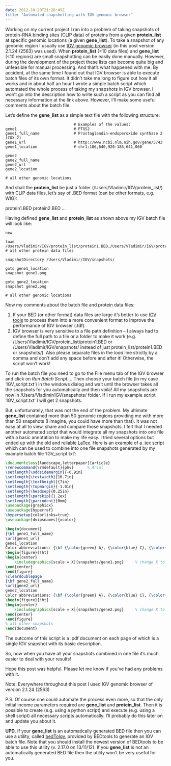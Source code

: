 ```yaml
---
date: 2012-10-20T21:28:49Z
title: "Automated snapshotting with IGV genomic browser"
---
```


Working on my current project I ran into a problem of taking snapshots of protein-RNA binding sites (CLIP data) of proteins from a given __protein_list__ at specific genomic locations (a given __gene_list__). To take a snapshot of any genomic region I usually use [IGV genomic browser](http://www.broadinstitute.org/igv/home) (in this post version 2.1.24 (2563) was used). When __protein_list__ (<10 data files) and __gene_list__ (<10 regions) are small snapshotting can be easily done manually. However, during the development of the project these lists can become quite big and unfeasible for manual processing. And that’s what happened with me. By accident, at the same time I found out that IGV browser is able to execute batch files of its own format. It didn’t take me long to figure out how it all works and in about half an hour I wrote a simple batch script which automated the whole process of taking my snapshots in IGV browser. I won’t go into the description how to write such a script as you can find all necessary information at the link above. However, I’ll make some useful comments about the batch file.

Let’s define the __gene_list__ as a simple text file with the following structure:

```
                              # Examples of the values:
gene1                         # PTGS2
gene1_full_name               # Prostaglandin-endoperoxide synthase 2 (COX-2)
gene1_url                     # http://www.ncbi.nlm.nih.gov/gene/5743
gene1_location                # chr1:186,640,920-186,641,060

gene2
gene2_full_name
gene2_url
gene2_location

# all other genomic locations
```

And shall the __protein_list__ be just a folder (/Users/Vladimir/IGV/protein_list/) with CLIP data files, let’s say of .BED format (can be other formats, e.g. WIG):

protein1.BED
protein2.BED
…

Having defined __gene_list__ and __protein_list__ as shown above my IGV batch file will look like:

```
new

load /Users/Vladimir/IGV/protein_list/protein1.BED,/Users/Vladimir/IGV/protein_list/protein2.BED # all other protein data files

snapshotDirectory /Users/Vladimir/IGV/snapshots/

goto gene1_location
snapshot gene1.png

goto gene2_location
snapshot gene2.png

# all other genomic locations
```

Now my comments about the batch file and protein data files:
1. If your BED (or other format) data files are large it’s better to use [IGV tools](http://www.broadinstitute.org/igv/igvtools) to process them into a more convenient format to improve the performance of IGV browser (.tdf).
2. IGV browser is very sensitive to a file path definition – I always had to define the full path to a file or a folder to make it work (e.g. /Users/Vladimir/IGV/protein_list/protein1.BED or /Users/Vladimir/IGV/snapshots/ instead of just protein_list/protein1.BED or snapshots/). Also please separate files in the _load_ line strictly by a comma and don’t add any space before and after it! Otherwise, the script won’t work!

To run the batch file you need to go to the File menu tab of the IGV browser and click on _Run Batch Script..._. Then choose your batch file (in my case ‘IGV_script.txt’) in the windows dialog and wait until the browser takes all the snapshots for you automatically and then voila! All my snapshots are now in /Users/Vladimir/IGV/snapshots/ folder. If I run my example script ‘IGV_script.txt’ I will get 2 snapshots.

But, unfortunately, that was not the end of the problem. My ultimate __gene_list__ contained more than 50 genomic regions providing me with more than 50 snapshots (I imagine, you could have more than that). It was not easy at all to view, share and compare those snapshots. I felt that I needed another automated script that would integrate all my snapshots into one file with a basic annotation to make my life easy. I tried several options but ended up with the old and reliable [LaTex](http://en.wikipedia.org/wiki/LaTeX). Here is an example of a .tex script which can be used to combine into one file snapshots generated by my example batch file ‘IGV_script.txt’:

```tex
\documentclass[landscape,letterpaper]{article}
\renewcommand{\rmdefault}{phv}      % Arial
\setlength{\oddsidemargin}{-0.9in}    
\setlength{\textwidth}{10.7in}         
\setlength{\textheight}{7in}         
\setlength{\topmargin}{-1.0in}         
\setlength{\headsep}{0.25in}         
\setlength{\parskip}{1.2ex}
\setlength{\parindent}{0mm}
\usepackage{graphicx}
\usepackage{hyperref}
\hypersetup{colorlinks=true}
\usepackage[dvipsnames]{xcolor}

\begin{document}
{\bf gene1_full_name}
\url{gene1_url}
gene1_location
Color abbreviations: {\bf {\color{green} A}, {\color{blue} C}, {\color{red} T}, {\color{Orange} G}}
\begin{figure}[!ht]
\begin{center}
    \includegraphics[scale = X]{snapshots/gene1.png}     % change X to a value between 0 and 1 to fit a snapshot to the file page size
\end{center}
\end{figure}
\cleardoublepage
{\bf gene2_full_name}
\url{gene2_url}
gene2_location
Color abbreviations: {\bf {\color{green} A}, {\color{blue} C}, {\color{red} T}, {\color{Orange} G}}
\begin{figure}[!ht]
\begin{center}
    \includegraphics[scale = X]{snapshots/gene2.png}     % change X to a value between 0 and 1 to fit a snapshot to the file page size
\end{center}
\end{figure}
% all other snapshots
\end{document}
```

The outcome of this script is a .pdf document on each page of which is a single IGV snapshot with its basic description.

So, now when you have all your snapshots combined in one file it’s much easier to deal with your results!

Hope this post was helpful. Please let me know if you’ve had any problems with it.

Note: Everywhere throughout this post I used IGV genomic browser of version 2.1.24 (2563)

P.S. Of course one could automate the process even more, so that the only initial income parameters required are __gene_list__ and __protein_list__. Then it is possible to create (e.g. using a python script) and execute (e.g. using a shell script) all necessary scripts automatically. I’ll probably do this later on and update you about it.

__UPD__. If your __gene_list__ is an automatically generated BED file then you can use a utility, called [bedToIgv](https://groups.google.com/forum/#!msg/bedtools-discuss/lkrMv5J_LJI/Q38uzhI6l0MJ), provided by BEDtools to generate an IGV batch file. Note that you should install the newest version of BEDtools to be able to use this utility (v. 2.17.0 on 13/11/12). If you __gene_list__ is not an automatically generated BED file then the utility won’t be very useful for you.
